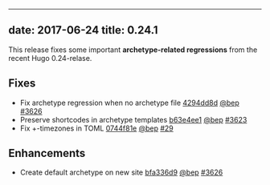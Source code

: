 
---
date: 2017-06-24
title: 0.24.1
---

	

This release fixes some important **archetype-related regressions** from the recent Hugo 0.24-relase.

## Fixes

* Fix archetype regression when no archetype file [4294dd8d](https://github.com/gohugoio/hugo/commit/4294dd8d9d22bd8107b7904d5389967da1f83f27) [@bep](https://github.com/bep) [#3626](https://github.com/gohugoio/hugo/issues/3626) 
* Preserve shortcodes in archetype templates [b63e4ee1](https://github.com/gohugoio/hugo/commit/b63e4ee198c875b73a6a9af6bb809589785ed589) [@bep](https://github.com/bep) [#3623](https://github.com/gohugoio/hugo/issues/3623) 
* Fix +-timezones in TOML [0744f81e](https://github.com/gohugoio/hugo/commit/0744f81ec00bb8888f59d6c8b5f57096e07e70b1) [@bep](https://github.com/bep) [#29](https://github.com/gohugoio/hugo/issues/29) 

## Enhancements

* Create default archetype on new site [bfa336d9](https://github.com/gohugoio/hugo/commit/bfa336d96173377b9bbe2298dbd101f6a718c174) [@bep](https://github.com/bep) [#3626](https://github.com/gohugoio/hugo/issues/3626) 




